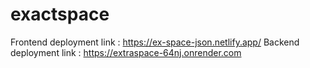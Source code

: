 # exactspace

Frontend deployment link : https://ex-space-json.netlify.app/
Backend deployment link : https://extraspace-64nj.onrender.com
